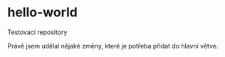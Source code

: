 # hello-world
Testovací repository

Právě jsem udělal nějaké změny, které je potřeba přidat do hlavní větve.
